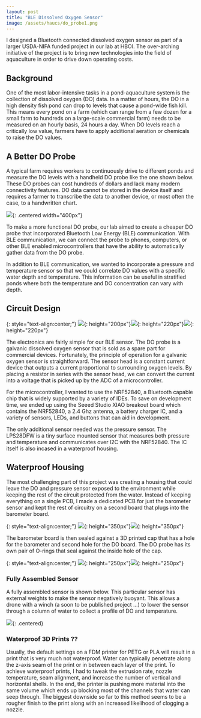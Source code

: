 ```yaml
---
layout: post
title: "BLE Dissolved Oxygen Sensor"
image: /assets/haucs/do_probe1.png
---
```


I designed a Bluetooth connected dissolved oxygen sensor as part of a larger USDA-NIFA funded project in our lab at HBOI. The over-arching initiative of the project is to bring new technologies into the field of aquaculture in order to drive down operating costs. 

## Background

One of the most labor-intensive tasks in a pond-aquaculture system is the collection of dissolved oxygen (DO) data. In a matter of hours, the DO in a high density fish pond can drop to levels that cause a pond-wide fish kill. This means every pond on a farm (which can range from a few dozen for a small farm to hundreds on a large-scale commercial farm) needs to be measured on an hourly basis, 24 hours a day. When DO levels reach a critically low value, farmers have to apply additional aeration or chemicals to raise the DO values.

## A Better DO Probe

A typical farm requires workers to continuously drive to different ponds and measure the DO levels with a handheld DO probe like the one shown below. These DO probes can cost hundreds of dollars and lack many modern connectivity features. DO data cannot be stored in the device itself and requires a farmer to transcribe the data to another device, or most often the case, to a handwritten chart.

![](/assets/haucs/ysi_probe.jpg){: .centered width="400px"}

To make a more functional DO probe, our lab aimed to create a cheaper DO probe that incorporated Bluetooth Low Energy (BLE) communication. With BLE communication, we can connect the probe to phones, computers, or other BLE enabled microcontrollers that have the ability to automatically gather data from the DO probe. 

In addition to BLE communication, we wanted to incorporate a pressure and temperature sensor so that we could correlate DO values with a specific water depth and temperature. This information can be useful in stratified ponds where both the temperature and DO concentration can vary with depth.

## Circuit Design

{: style="text-align:center;"}
![](/assets/haucs/ysi_sensor.png){: height="200px"}![](/assets/haucs/xiao.png){: height="220px"}![](/assets/haucs/lps.jpg){: height="220px"}

The electronics are fairly simple for our BLE sensor. The DO probe is a galvanic dissolved oxygen sensor that is sold as a spare part for commercial devices. Fortunately, the principle of operation for a galvanic oxygen sensor is straightforward. The sensor head is a constant current device that outputs a current proportional to surrounding oxygen levels. By placing a resistor in series with the sensor head, we can convert the current into a voltage that is picked up by the ADC of a microcontroller. 

For the microcontroller, I wanted to use the NRF52840, a Bluetooth capable chip that is widely supported by a variety of IDEs. To save on development time, we ended up using the Seeed Studio XIAO breakout board which contains the NRF52840, a 2.4 Ghz antenna, a battery charger IC, and a variety of sensors, LEDs, and buttons that can aid in development.

The only additional sensor needed was the pressure sensor. The LPS28DFW is a tiny surface mounted sensor that measures both pressure and temperature and communicates over I2C with the NRF52840. The IC itself is also incased in a waterproof housing. 

## Waterproof Housing

The most challenging part of this project was creating a housing that could leave the DO and pressure sensor exposed to the environment while keeping the rest of the circuit protected from the water. Instead of keeping everything on a single PCB, I made a dedicated PCB for just the barometer sensor and kept the rest of circuitry on a second board that plugs into the barometer board.

{: style="text-align:center;"}
![](/assets/haucs/do_boards.png){: height="350px"}![](/assets/haucs/do_main_board.png){: height="350px"}

The barometer board is then sealed against a 3D printed cap that has a hole for the barometer and second hole for the DO board. The DO probe has its own pair of O-rings that seal against the inside hole of the cap. 

{: style="text-align:center;"}
![](/assets/haucs/do_head_real.png){: height="250px"}![](/assets/haucs/do_side.png){: height="250px"}

### Fully Assembled Sensor

A fully assembled sensor is shown below. This particular sensor has external weights to make the sensor negatively buoyant. This allows a drone with a winch (a soon to be published project ...) to lower the sensor through a column of water to collect a profile of DO and temperature. 

![](/assets/haucs/full_sensor.png){: .centered}

### Waterproof 3D Prints ??

Usually, the default settings on a FDM printer for PETG or PLA will result in a print that is very much not waterproof. Water can typically penetrate along the z-axis seam of the print or in between each layer of the print. To achieve waterproof prints, I had to tweak the extrusion rate, nozzle temperature, seam alignment, and increase the number of vertical and horizontal shells. In the end, the printer is pushing more material into the same volume which ends up blocking most of the channels that water can seep through. The biggest downside so far to this method seems to be a rougher finish to the print along with an increased likelihood of clogging a nozzle. 
